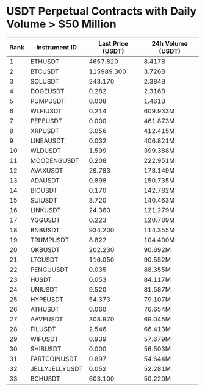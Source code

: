 # USDT Perpetual Contracts with Daily Volume > $50 Million

| Rank | Instrument ID | Last Price (USDT) | 24h Volume (USDT) |
|------|---------------|-------------------|-------------------|
| 1 | ETHUSDT | 4657.820 | 8.417B |
| 2 | BTCUSDT | 115989.300 | 3.726B |
| 3 | SOLUSDT | 243.170 | 2.384B |
| 4 | DOGEUSDT | 0.282 | 2.316B |
| 5 | PUMPUSDT | 0.008 | 1.461B |
| 6 | WLFIUSDT | 0.214 | 609.933M |
| 7 | PEPEUSDT | 0.000 | 461.873M |
| 8 | XRPUSDT | 3.056 | 412.415M |
| 9 | LINEAUSDT | 0.032 | 406.821M |
| 10 | WLDUSDT | 1.599 | 399.388M |
| 11 | MOODENGUSDT | 0.208 | 222.951M |
| 12 | AVAXUSDT | 29.783 | 178.149M |
| 13 | ADAUSDT | 0.898 | 150.735M |
| 14 | BIOUSDT | 0.170 | 142.782M |
| 15 | SUIUSDT | 3.720 | 140.463M |
| 16 | LINKUSDT | 24.360 | 121.279M |
| 17 | YGGUSDT | 0.223 | 120.789M |
| 18 | BNBUSDT | 934.200 | 114.355M |
| 19 | TRUMPUSDT | 8.822 | 104.400M |
| 20 | OKBUSDT | 202.230 | 90.692M |
| 21 | LTCUSDT | 116.050 | 90.552M |
| 22 | PENGUUSDT | 0.035 | 88.355M |
| 23 | HUSDT | 0.053 | 84.117M |
| 24 | UNIUSDT | 9.520 | 81.587M |
| 25 | HYPEUSDT | 54.373 | 79.107M |
| 26 | ATHUSDT | 0.060 | 76.654M |
| 27 | AAVEUSDT | 308.970 | 69.045M |
| 28 | FILUSDT | 2.546 | 66.413M |
| 29 | WIFUSDT | 0.939 | 57.679M |
| 30 | SHIBUSDT | 0.000 | 56.503M |
| 31 | FARTCOINUSDT | 0.897 | 54.644M |
| 32 | JELLYJELLYUSDT | 0.052 | 52.281M |
| 33 | BCHUSDT | 603.100 | 50.220M |
